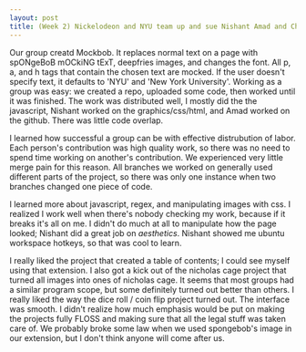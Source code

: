 ```yaml
---
layout: post
title: (Week 2) Nickelodeon and NYU team up and sue Nishant Amad and Charlie for Copyright Infringement
---
```


Our group creatd Mockbob. It replaces normal text on a page with spONgeBoB mOCkiNG tExT, deepfries images, and changes the font. All p, a, and h tags that contain the chosen text are mocked. If the user doesn't specify text, it defaults to 'NYU' and 'New York University'. Working as a group was easy: we created a repo, uploaded some code, then worked until it was finished. The work was distributed well, I mostly did the the javascript, Nishant worked on the graphics/css/html, and Amad worked on the github. There was little code overlap.
      
I learned how successful a group can be with effective distrubution of labor. Each person's contribution was high quality work, so there was no need to spend time working on another's contribution. We experienced very little merge pain for this reason. All branches we worked on generally used different parts of the project, so there was only one instance when two branches changed one piece of code.

I learned more about javascript, regex, and manipulating images with css. I realized I work well when there's nobody checking my work, because if it breaks it's all on me. I didn't do much at all to manipulate how the page looked; Nishant did a great job on _aesthetics_. Nishant showed me ubuntu workspace hotkeys, so that was cool to learn. 

I really liked the project that created a table of contents; I could see myself using that extension. I also got a kick out of the nicholas cage project that turned all images into ones of nicholas cage. It seems that most groups had a similar program scope, but some definitely turned out better than others. I really liked the way the dice roll / coin flip project turned out. The interface was smooth. I didn't realize how much emphasis would be put on making the projects fully FLOSS and making sure that all the legal stuff was taken care of. We probably broke some law when we used spongebob's image in our extension, but I don't think anyone will come after us.











